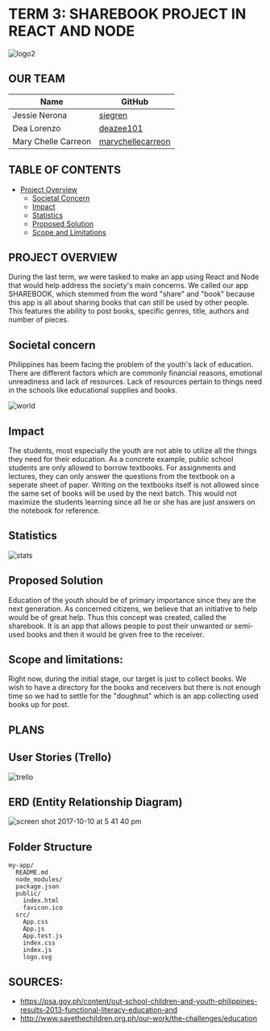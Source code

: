 # TERM 3: SHAREBOOK PROJECT IN REACT AND NODE
![logo2](https://user-images.githubusercontent.com/26729817/31423325-bff50112-ae86-11e7-8570-b789d015cf20.jpg)

## OUR TEAM
| Name | GitHub |
| --- | --- |
| Jessie Nerona | [siegren](https://github.com/siegren) |
| Dea Lorenzo | [deazee101](https://github.com/deazee101) |
| Mary Chelle Carreon | [marychellecarreon](https://github.com/marychellecarreon) |

## TABLE OF CONTENTS
 - [Project Overview](#project-overview)
     - [Societal Concern](#societal-concern)
     - [Impact](#impact)
     - [Statistics](#statistics)
     - [Proposed Solution](#proposed-solution)
     - [Scope and Limitations](#scope-and-limitations)

## PROJECT OVERVIEW
  During the last term, we were tasked to make an app using React and Node that would help address the society's main concerns. We called our app SHAREBOOK, which stemmed from the word "share" and "book" because this app is all about sharing books that can still be used by other people. This features the ability to post books, specific genres, title, authors and number of pieces.

## Societal concern
  Philippines has beem facing the problem of the youth's lack of education. There are different factors which are commonly financial reasons, emotional unreadiness and lack of resources. Lack of resources pertain to things need in the schools like educational supplies and books.

![world](https://user-images.githubusercontent.com/26729817/31423337-d1b4718a-ae86-11e7-9762-019ef2d4884f.jpg)


## Impact
  The students, most especially the youth are not able to utilize all the things they need for their education. As a concrete example, public school students are only allowed to borrow textbooks. For assignments and lectures, they can only answer the questions from the textbook on a seperate sheet of paper. Writing on the textbooks itself is not allowed since the same set of books will be used by the next batch. This would not maximize the students learning since all he or she has are just answers on the notebook for reference.

## Statistics
![stats](https://user-images.githubusercontent.com/26729817/31423349-e6a088c2-ae86-11e7-97b0-46f78f751d8c.png)

## Proposed Solution
  Education of the youth should be of primary importance since they are the next generation. As concerned citizens, we believe that an initiative to help would be of great help. Thus this concept was created, called the sharebook. It is an app that allows people to post their unwanted or semi-used books and then it would be given free to the receiver.

## Scope and limitations:
  Right now, during the initial stage, our target is just to collect books. We wish to have a directory for the books and receivers but there is not enough time so we had to settle for the "doughnut" which is an app collecting used books up for post.

## PLANS

## User Stories (Trello)
  ![trello](https://user-images.githubusercontent.com/26729817/31423378-0cf264aa-ae87-11e7-92fd-fc13a61f9d7e.png)

## ERD (Entity Relationship Diagram)
![screen shot 2017-10-10 at 5 41 40 pm](https://user-images.githubusercontent.com/26729817/31424184-7a7df0d0-ae8b-11e7-9528-c544c27fb819.png)



## Folder Structure

```
my-app/
  README.md
  node_modules/
  package.json
  public/
    index.html
    favicon.ico
  src/
    App.css
    App.js
    App.test.js
    index.css
    index.js
    logo.svg
```

## SOURCES:

* https://psa.gov.ph/content/out-school-children-and-youth-philippines-results-2013-functional-literacy-education-and
* http://www.savethechildren.org.ph/our-work/the-challenges/education
